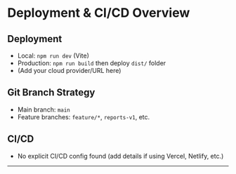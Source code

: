 # Deployment & CI/CD Overview

## Deployment

- Local: `npm run dev` (Vite)
- Production: `npm run build` then deploy `dist/` folder
- (Add your cloud provider/URL here)

## Git Branch Strategy

- Main branch: `main`
- Feature branches: `feature/*`, `reports-v1`, etc.

## CI/CD

- No explicit CI/CD config found (add details if using Vercel, Netlify, etc.)

---
